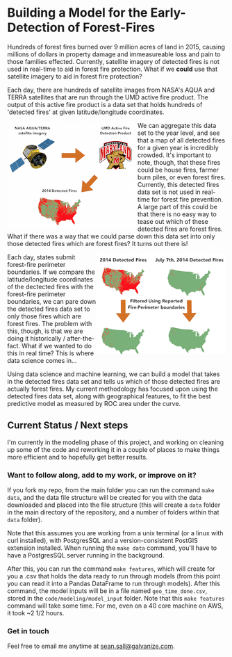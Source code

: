 # Building a Model for the Early-Detection of Forest-Fires

Hundreds of forest fires burned over 9 million acres of land in 2015, causing millions of dollars in property damage and immeasureable loss and pain to those families effected. Currently, satellite imagery of detected fires is not used in real-time to aid in forest fire protection. What if we **could** use that satellite imagery to aid in forest fire protection?

Each day, there are hundreds of satellite images from NASA's AQUA and TERRA satellites that are run through the UMD active fire product. The output of this active fire product is a data set that holds hundreds of 'detected fires' at given latitude/longitude coordinates. 

<img src="./readme_imgs/readme_1.png" align="left">

We can aggregate this data set to the year level, and see that a map of all detected fires for a given year is incredibly crowded. It's important to note, though, that these fires could be house fires, farmer burn piles, or even forest fires. Currently, this detected fires data set is not used in real-time for forest fire prevention. A large part of this could be that there is no easy way to tease out which of these detected fires are forest fires. What if there was a way that we could parse down this data set into only those detected fires which are forest fires? It turns out there is!

<img src="./readme_imgs/readme_2.png" align="right" width=300>

Each day, states submit forest-fire perimeter boundaries. If we compare the latitude/longitude coordinates of the dectected fires with the forest-fire perimeter boundaries, we can pare down the detected fires data set to only those fires which are forest fires. The problem with this, though, is that we are doing it historically / after-the-fact. What if we wanted to do this in real time? This is where data science comes in... 

Using data science and machine learning, we can build a model that takes in the detected fires data set and tells us which of those detected fires are actually forest fires.  My current methodology has focused upon using the detected fires data set, along with geographical features, to fit the best predictive model as measured by ROC area under the curve. 

## Current Status / Next steps

I'm currently in the modeling phase of this project, and working on cleaning up some of the code and reworking it in a couple of places to make things more efficient and to hopefully get better results. 

### Want to follow along, add to my work, or improve on it?

If you fork my repo, from the main folder you can run the command `make data`,
and the data file structure will be created for you with the data downloaded and 
placed into the file structure (this will create a `data` folder in the main directory of the repository, and a number of folders within that `data` folder). 

Note that this assumes you are working from a unix terminal (or a linux with 
curl installed), with PostgresSQL and a version-consistent PostGIS extension 
installed. When running the `make data` command, you'll have to have a
PostgresSQL server running in the background. 

After this, you can run the command `make features`, which will create for you 
a .csv that holds the data ready to run through models (from this point you can 
read it into a Pandas DataFrame to run through models). After this command, 
the model inputs will be in a file named `geo_time_done.csv`, stored in the 
`code/modeling/model_input` folder. Note that this `make features` command will take 
some time. For me, even on a 40 core machine on AWS, it took ~2 1/2 hours. 

### Get in touch 

Feel free to email me anytime at sean.sall@galvanize.com. 
